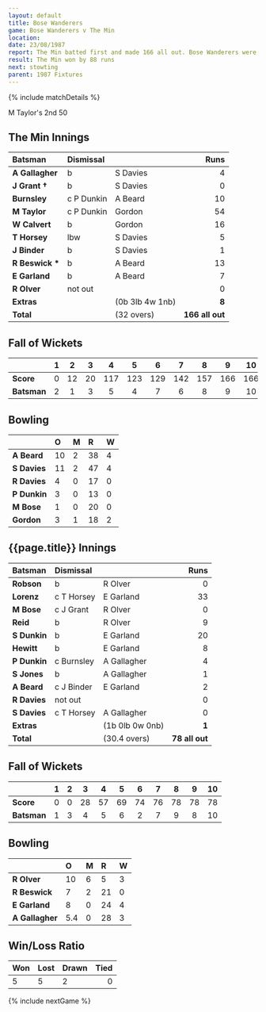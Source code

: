 ```yaml
---
layout: default
title: Bose Wanderers
game: Bose Wanderers v The Min
location: 
date: 23/08/1987
report: The Min batted first and made 166 all out. Bose Wanderers were all out for 78
result: The Min won by 88 runs
next: stowting
parent: 1987 Fixtures
---
```


{% include matchDetails %}

M Taylor's 2nd 50

## The Min Innings

| Batsman | Dismissal |  | Runs |
|:---|:---|---|---:|
| **A Gallagher** | b | S Davies | 4 |
| **J Grant &#8224;** | b | S Davies | 0 |
| **Burnsley** | c P Dunkin | A Beard | 10 |
| **M Taylor** | c P Dunkin | Gordon | 54 |
| **W Calvert** | b  | Gordon | 16 |
| **T Horsey** | lbw | S Davies | 5 |
| **J Binder** | b | S Davies | 1 |
| **R Beswick &#42;** | b | A Beard | 13 |
| **E Garland** | b | A Beard | 7 |
| **R Olver** | not out |  | 0 |
| **Extras** | | (0b 3lb 4w 1nb) | **8** |
| **Total** | | (32 overs) | **166 all out** |

## Fall of Wickets

| | 1 | 2 | 3 | 4 | 5 | 6 | 7 | 8 | 9 | 10 |
|---|:---:|:---:|:---:|:---:|:---:|:---:|:---:|:---:|:---:|:---:|
| **Score** | 0 | 12 | 20 | 117 | 123 | 129 | 142 | 157 | 166 | 166 |
| **Batsman** | 2 | 1 | 3 | 5 | 4 | 7 | 6 | 8 | 9 | 10 |

## Bowling

| | O | M | R | W |
|---|:---|:---|:---|:---|
| **A Beard** | 10 | 2 | 38 | 4 |
| **S Davies** | 11 | 2 | 47 | 4 |
| **R Davies** | 4 | 0 | 17 | 0 |
| **P Dunkin** | 3 | 0 | 13 | 0 |
| **M Bose** | 1 | 0 | 20 | 0 |
| **Gordon** | 3 | 1 | 18 | 2 |

## {{page.title}} Innings

| Batsman | Dismissal |  | Runs |
|:---|:---|---|---:|
| **Robson** | b | R Olver | 0 |
| **Lorenz** | c T Horsey | E Garland | 33 |
| **M Bose** | c J Grant | R Olver | 0 |
| **Reid** | b | R Olver | 9 |
| **S Dunkin** | b | E Garland | 20 |
| **Hewitt** | b | E Garland | 8 |
| **P Dunkin** | c Burnsley | A Gallagher | 4 |
| **S Jones** | b | A Gallagher | 1 |
| **A Beard** | c J Binder | E Garland | 2 |
| **R Davies** | not out |  | 0 |
| **S Davies** | c T Horsey | A Gallagher | 0 |
| **Extras** | | (1b 0lb 0w 0nb) | **1** |
| **Total** | | (30.4 overs) | **78 all out** |

## Fall of Wickets

| | 1 | 2 | 3 | 4 | 5 | 6 | 7 | 8 | 9 | 10 |
|---|:---:|:---:|:---:|:---:|:---:|:---:|:---:|:---:|:---:|:---:|
| **Score** | 0 | 0 |  28| 57 | 69 | 74 | 76 | 78 | 78 | 78 |
| **Batsman** | 1 | 3 | 4 | 5 | 6 | 2 | 7 | 9 | 8 | 10 |

## Bowling

| | O | M | R | W |
|---|:---|:---|:---|:---|
| **R Olver** | 10 | 6 | 5 | 3 |
| **R Beswick** | 7 | 2 | 21 | 0 |
| **E Garland** | 8 | 0 | 24 | 4 |
| **A Gallagher** | 5.4 | 0 | 28 | 3 |

## Win/Loss Ratio

| Won | Lost | Drawn | Tied |
|:---|:---|:---|---:|
| 5 | 5 | 2 | 0 |

{% include nextGame %}